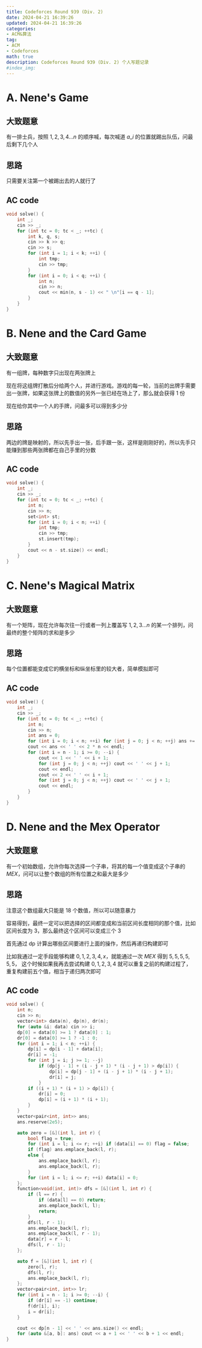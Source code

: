 ```yaml
---
title: Codeforces Round 939 (Div. 2)
date: 2024-04-21 16:39:26
updated: 2024-04-21 16:39:26
categories:
- ACM&算法
tag:
- ACM
- Codeforces
math: true
description: Codeforces Round 939 (Div. 2) 个人写题记录
#index_img:
---
```


# A. Nene's Game

## 大致题意

有一排士兵，按照 $1,2,3,4 \dots n$ 的顺序喊，每次喊道 $a\_i$ 的位置就踢出队伍，问最后剩下几个人

## 思路

只需要关注第一个被踢出去的人就行了

## AC code

```cpp
void solve() {
    int _;
    cin >> _;
    for (int tc = 0; tc < _; ++tc) {
        int k, q, s;
        cin >> k >> q;
        cin >> s;
        for (int i = 1; i < k; ++i) {
            int tmp;
            cin >> tmp;
        }
        for (int i = 0; i < q; ++i) {
            int n;
            cin >> n;
            cout << min(n, s - 1) << " \n"[i == q - 1];
        }
    }
}
```

# B. Nene and the Card Game

## 大致题意

有一组牌，每种数字只出现在两张牌上

现在将这组牌打散后分给两个人，并进行游戏。游戏的每一轮，当前的出牌手需要出一张牌，如果这张牌上的数值的另外一张已经在场上了，那么就会获得 1 份

现在给你其中一个人的手牌，问最多可以得到多少分

## 思路

两边的牌是映射的，所以先手出一张，后手跟一张，这样是刚刚好的，所以先手只能赚到那些两张牌都在自己手里的分数

## AC code

```cpp
void solve() {
    int _;
    cin >> _;
    for (int tc = 0; tc < _; ++tc) {
        int n;
        cin >> n;
        set<int> st;
        for (int i = 0; i < n; ++i) {
            int tmp;
            cin >> tmp;
            st.insert(tmp);
        }
        cout << n - st.size() << endl;
    }
}
```

# C. Nene's Magical Matrix

## 大致题意

有一个矩阵，现在允许每次往一行或者一列上覆盖写 $1, 2, 3 \dots n$ 的某一个排列，问最终的整个矩阵的求和是多少

## 思路

每个位置都能变成它的横坐标和纵坐标里的较大者，简单模拟即可

## AC code

```cpp
void solve() {
    int _;
    cin >> _;
    for (int tc = 0; tc < _; ++tc) {
        int n;
        cin >> n;
        int ans = 0;
        for (int i = 0; i < n; ++i) for (int j = 0; j < n; ++j) ans += max(i, j) + 1;
        cout << ans << ' ' << 2 * n << endl;
        for (int i = n - 1; i >= 0; --i) {
            cout << 1 << ' ' << i + 1;
            for (int j = 0; j < n; ++j) cout << ' ' << j + 1;
            cout << endl;
            cout << 2 << ' ' << i + 1;
            for (int j = 0; j < n; ++j) cout << ' ' << j + 1;
            cout << endl;
        }
    }
}
```

# D. Nene and the Mex Operator

## 大致题意

有一个初始数组，允许你每次选择一个子串，将其的每一个值变成这个子串的 $MEX$，问可以让整个数组的所有位置之和最大是多少

## 思路

注意这个数组最大只能是 18 个数值，所以可以随意暴力

容易得到，最终一定可以把选择的区间都变成和当前区间长度相同的那个值，比如区间长度为 $3$，那么最终这个区间可以变成三个 $3$

首先通过 dp 计算出哪些区间要进行上面的操作，然后再递归构建即可

比如我通过一定手段能够构建 $0, 1, 2, 3, 4, x$，就能通过一次 $MEX$ 得到 $5, 5, 5, 5, 5, 5$，
这个时候如果我再去尝试构建 $0, 1, 2, 3, 4$ 就可以重复之前的构建过程了，重复构建前五个值，相当于递归两次即可

## AC code

```cpp
void solve() {
    int n;
    cin >> n;
    vector<int> data(n), dp(n), dr(n);
    for (auto &i: data) cin >> i;
    dp[0] = data[0] >= 1 ? data[0] : 1;
    dr[0] = data[0] >= 1 ? -1 : 0;
    for (int i = 1; i < n; ++i) {
        dp[i] = dp[i - 1] + data[i];
        dr[i] = -1;
        for (int j = i; j >= 1; --j)
            if (dp[j - 1] + (i - j + 1) * (i - j + 1) > dp[i]) {
                dp[i] = dp[j - 1] + (i - j + 1) * (i - j + 1);
                dr[i] = j;
            }
        if ((i + 1) * (i + 1) > dp[i]) {
            dr[i] = 0;
            dp[i] = (i + 1) * (i + 1);
        }
    }
    vector<pair<int, int>> ans;
    ans.reserve(2e5);

    auto zero = [&](int l, int r) {
        bool flag = true;
        for (int i = l; i <= r; ++i) if (data[i] == 0) flag = false;
        if (flag) ans.emplace_back(l, r);
        else {
            ans.emplace_back(l, r);
            ans.emplace_back(l, r);
        }
        for (int i = l; i <= r; ++i) data[i] = 0;
    };
    function<void(int, int)> dfs = [&](int l, int r) {
        if (l == r) {
            if (data[l] == 0) return;
            ans.emplace_back(l, l);
            return;
        }
        dfs(l, r - 1);
        ans.emplace_back(l, r);
        ans.emplace_back(l, r - 1);
        data[r] = r - l;
        dfs(l, r - 1);
    };

    auto f = [&](int l, int r) {
        zero(l, r);
        dfs(l, r);
        ans.emplace_back(l, r);
    };
    vector<pair<int, int>> lr;
    for (int i = n - 1; i >= 0; --i) {
        if (dr[i] == -1) continue;
        f(dr[i], i);
        i = dr[i];
    }

    cout << dp[n - 1] << ' ' << ans.size() << endl;
    for (auto &[a, b]: ans) cout << a + 1 << ' ' << b + 1 << endl;
}
```

